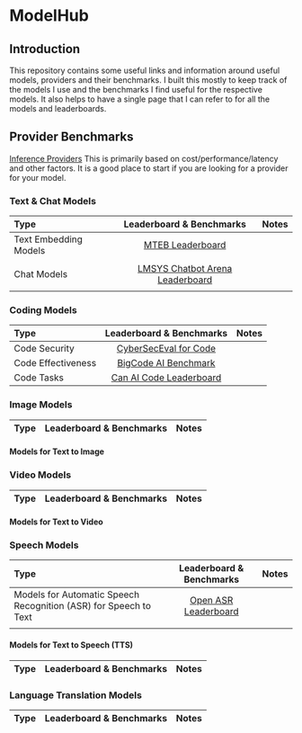 # ModelHub

## Introduction
This repository contains some useful links and information around useful models, providers and their benchmarks. I built this mostly to keep track of the models I use and the benchmarks I find useful for the respective models. It also helps to have a single page that I can refer to for all the models and leaderboards.

## Provider Benchmarks
[Inference Providers](https://leaderboard.withmartian.com/) This is primarily based on cost/performance/latency and other factors. It is a good place to start if you are looking for a provider for your model.

### Text & Chat Models
| Type | Leaderboard & Benchmarks | Notes |
|:-------------|:--------------:|--------------:|
| Text Embedding Models | [MTEB Leaderboard](https://huggingface.co/spaces/mteb/leaderboard) | |
| | | |
| Chat Models | [LMSYS Chatbot Arena Leaderboard](https://huggingface.co/spaces/lmsys/chatbot-arena-leaderboard)| | | 
| | | |

### Coding Models
| Type | Leaderboard & Benchmarks | Notes |
|:-------------|:--------------:|--------------:|
| Code Security |[CyberSecEval for Code](https://huggingface.co/spaces/facebook/CyberSecEval)| |
| Code Effectiveness | [BigCode AI Benchmark](https://huggingface.co/spaces/bigcode/bigcode-models-leaderboard)| |
| Code Tasks | [Can AI Code Leaderboard](https://huggingface.co/spaces/mike-ravkine/can-ai-code-results)| | |

### Image Models
| Type | Leaderboard & Benchmarks | Notes |
|:-------------|:--------------:|--------------:|
#### Models for Text to Image

### Video Models
| Type | Leaderboard & Benchmarks | Notes |
|:-------------|:--------------:|--------------:|
#### Models for Text to Video

### Speech Models
| Type | Leaderboard & Benchmarks | Notes |
|:-------------|:--------------:|--------------:|
| Models for Automatic Speech Recognition (ASR) for Speech to Text|[Open ASR Leaderboard](https://huggingface.co/spaces/hf-audio/open_asr_leaderboard)| | |
| | | |

#### Models for Text to Speech (TTS)
| Type | Leaderboard & Benchmarks | Notes |
|:-------------|:--------------:|--------------:|

### Language Translation Models
| Type | Leaderboard & Benchmarks | Notes |
|:-------------|:--------------:|--------------:|

